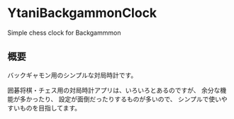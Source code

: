 # YtaniBackgammonClock

Simple chess clock for Backgammmon

## 概要

バックギャモン用のシンプルな対局時計です。

囲碁将棋・チェス用の対局時計アプリは、いろいろとあるのですが、
余分な機能が多かったり、
設定が面倒だったりするものが多いので、
シンプルで使いやすいものを目指してます。
